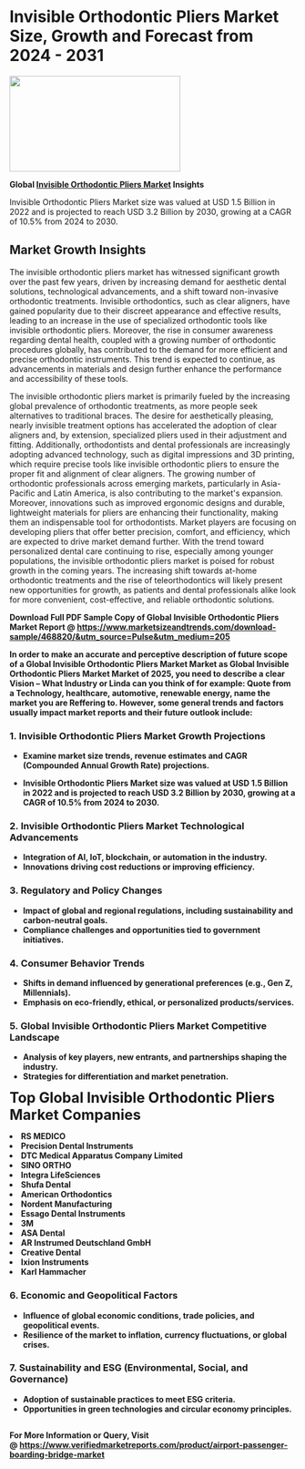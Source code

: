 <H1>Invisible Orthodontic Pliers Market Size, Growth and Forecast from 2024 - 2031</H1><img class="aligncenter size-medium wp-image-584254" src="https://thirdeyenews.in/wp-content/uploads/2024/09/Global-Market-Research-300x168.jpeg" alt="" width="300" height="168" /><p><strong>Global&nbsp;<a href="https://www.marketsizeandtrends.com/download-sample/468820/&amp;utm_source=Pulse&amp;utm_medium=205">Invisible Orthodontic Pliers Market</a> Insights</strong></p><p>Invisible Orthodontic Pliers Market size was valued at USD 1.5 Billion in 2022 and is projected to reach USD 3.2 Billion by 2030, growing at a CAGR of 10.5% from 2024 to 2030.</p><p><h2>Market Growth Insights</h2> <p>The invisible orthodontic pliers market has witnessed significant growth over the past few years, driven by increasing demand for aesthetic dental solutions, technological advancements, and a shift toward non-invasive orthodontic treatments. Invisible orthodontics, such as clear aligners, have gained popularity due to their discreet appearance and effective results, leading to an increase in the use of specialized orthodontic tools like invisible orthodontic pliers. Moreover, the rise in consumer awareness regarding dental health, coupled with a growing number of orthodontic procedures globally, has contributed to the demand for more efficient and precise orthodontic instruments. This trend is expected to continue, as advancements in materials and design further enhance the performance and accessibility of these tools. <br><b></b></p> <p>The invisible orthodontic pliers market is primarily fueled by the increasing global prevalence of orthodontic treatments, as more people seek alternatives to traditional braces. The desire for aesthetically pleasing, nearly invisible treatment options has accelerated the adoption of clear aligners and, by extension, specialized pliers used in their adjustment and fitting. Additionally, orthodontists and dental professionals are increasingly adopting advanced technology, such as digital impressions and 3D printing, which require precise tools like invisible orthodontic pliers to ensure the proper fit and alignment of clear aligners. The growing number of orthodontic professionals across emerging markets, particularly in Asia-Pacific and Latin America, is also contributing to the market's expansion. Moreover, innovations such as improved ergonomic designs and durable, lightweight materials for pliers are enhancing their functionality, making them an indispensable tool for orthodontists. Market players are focusing on developing pliers that offer better precision, comfort, and efficiency, which are expected to drive market demand further. With the trend toward personalized dental care continuing to rise, especially among younger populations, the invisible orthodontic pliers market is poised for robust growth in the coming years. The increasing shift towards at-home orthodontic treatments and the rise of teleorthodontics will likely present new opportunities for growth, as patients and dental professionals alike look for more convenient, cost-effective, and reliable orthodontic solutions. <br><b></p><p><span class=""><strong>Download Full PDF Sample Copy of Global Invisible Orthodontic Pliers Market Report</strong> @ <a href="https://www.marketsizeandtrends.com/download-sample/468820/&amp;utm_source=Pulse&amp;utm_medium=205" target="_blank">https://www.marketsizeandtrends.com/download-sample/468820/&amp;utm_source=Pulse&amp;utm_medium=205</a></span></p><p>In order to make an accurate and perceptive description of future scope of a Global&nbsp;Invisible Orthodontic Pliers Market Market as Global&nbsp;Invisible Orthodontic Pliers Market Market of 2025, you need to describe a clear Vision &ndash; What Industry or Linda can you think of for example: Quote from a Technology, healthcare, automotive, renewable energy, name the market you are Reffering to. However, some general trends and factors usually impact market reports and their future outlook include:</p><h3>1.&nbsp;<strong>Invisible Orthodontic Pliers Market Growth Projections</strong></h3><ul><li>Examine market size trends, revenue estimates and CAGR (Compounded Annual Growth Rate) projections.</li><li><p>Invisible Orthodontic Pliers Market size was valued at USD 1.5 Billion in 2022 and is projected to reach USD 3.2 Billion by 2030, growing at a CAGR of 10.5% from 2024 to 2030.</p></li></ul><h3>2.&nbsp;<strong>Invisible Orthodontic Pliers Market Technological Advancements</strong></h3><ul><li>Integration of AI, IoT, blockchain, or automation in the industry.</li><li>Innovations driving cost reductions or improving efficiency.</li></ul><h3>3.&nbsp;<strong>Regulatory and Policy Changes</strong></h3><ul><li>Impact of global and regional regulations, including sustainability and carbon-neutral goals.</li><li>Compliance challenges and opportunities tied to government initiatives.</li></ul><h3>4.&nbsp;<strong>Consumer Behavior Trends</strong></h3><ul><li>Shifts in demand influenced by generational preferences (e.g., Gen Z, Millennials).</li><li>Emphasis on eco-friendly, ethical, or personalized products/services.</li></ul><h3>5.&nbsp;<strong>Global Invisible Orthodontic Pliers Market Competitive Landscape</strong></h3><ul><li>Analysis of key players, new entrants, and partnerships shaping the industry.</li><li>Strategies for differentiation and market penetration.</li></ul><p data-pm-slice="1 1 []"><span style="color: inherit; font-family: inherit; font-size: 25px;">Top Global Invisible Orthodontic Pliers Market Companies</span></p><div class="" data-test-id=""><p><li>RS MEDICO</li><li> Precision Dental Instruments</li><li> DTC Medical Apparatus Company Limited</li><li> SINO ORTHO</li><li> Integra LifeSciences</li><li> Shufa Dental</li><li> American Orthodontics</li><li> Nordent Manufacturing</li><li> Essago Dental Instruments</li><li> 3M</li><li> ASA Dental</li><li> AR Instrumed Deutschland GmbH</li><li> Creative Dental</li><li> Ixion Instruments</li><li> Karl Hammacher</li></p></div><h3>6.&nbsp;<strong>Economic and Geopolitical Factors</strong></h3><ul><li>Influence of global economic conditions, trade policies, and geopolitical events.</li><li>Resilience of the market to inflation, currency fluctuations, or global crises.</li></ul><h3>7.&nbsp;<strong>Sustainability and ESG (Environmental, Social, and Governance)</strong></h3><ul><li>Adoption of sustainable practices to meet ESG criteria.</li><li>Opportunities in green technologies and circular economy principles.</li></ul><h2><strong style="font-size: 14px;">For More Information or Query, Visit @&nbsp;</strong><a style="background-color: #ffffff; font-size: 14px;" href="https://www.marketsizeandtrends.com/report/invisible-orthodontic-pliers-market/" target="_blank">https://www.verifiedmarketreports.com/product/airport-passenger-boarding-bridge-market</a></h2>
